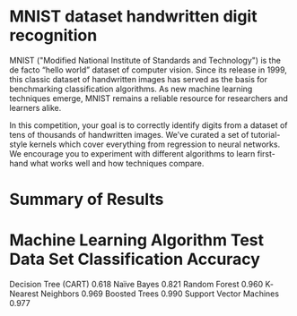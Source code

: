 # MNIST dataset handwritten digit recognition
MNIST ("Modified National Institute of Standards and Technology") is the de facto “hello world” dataset of computer vision. Since its release in 1999, this classic dataset of handwritten images has served as the basis for benchmarking classification algorithms. As new machine learning techniques emerge, MNIST remains a reliable resource for researchers and learners alike.

In this competition, your goal is to correctly identify digits from a dataset of tens of thousands of handwritten images. We’ve curated a set of tutorial-style kernels which cover everything from regression to neural networks. We encourage you to experiment with different algorithms to learn first-hand what works well and how techniques compare.

# Summary of Results

# Machine Learning Algorithm Test Data Set Classification Accuracy
Decision Tree (CART) 0.618
Naïve Bayes 0.821
Random Forest 0.960
K‐Nearest Neighbors 0.969
Boosted Trees 0.990
Support Vector Machines 0.977
